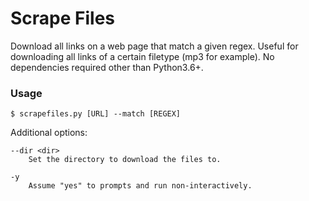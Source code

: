 # Scrape Files

Download all links on a web page that match a given regex. Useful for
downloading all links of a certain filetype (mp3 for example). No
dependencies required other than Python3.6+.

### Usage 
```
$ scrapefiles.py [URL] --match [REGEX]
```
Additional options:
```
--dir <dir>
    Set the directory to download the files to.

-y
    Assume "yes" to prompts and run non-interactively.
```
